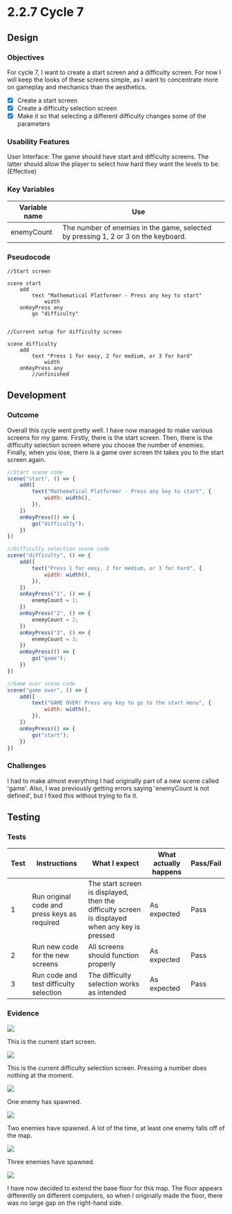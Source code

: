 # 2.2.7 Cycle 7

## Design

### Objectives

For cycle 7, I want to create a start screen and a difficulty screen. For now I will keep the looks of these screens simple, as I want to concentrate more on gameplay and mechanics than the aesthetics.

* [x] Create a start screen
* [x] Create a difficulty selection screen
* [x] Make it so that selecting a different difficulty changes some of the parameters

### Usability Features

User Interface: The game should have start and difficulty screens. The latter should allow the player to select how hard they want the levels to be. (Effective)

### Key Variables

<table><thead><tr><th>Variable name</th><th>Use</th><th data-hidden></th></tr></thead><tbody><tr><td>enemyCount</td><td>The number of enemies in the game, selected by pressing 1, 2 or 3 on the keyboard.</td><td></td></tr></tbody></table>

### Pseudocode

```
//Start screen

scene start
    add
        text "Mathematical Platformer - Press any key to start"
            width
    onKeyPress any
        go "difficulty"


//Current setup for difficulty screen

scene difficulty
    add
        text "Press 1 for easy, 2 for medium, or 3 for hard"
            width
    onKeyPress any
        //unfinished
```

## Development

### Outcome

Overall this cycle went pretty well. I have now managed to make various screens for my game. Firstly, there is the start screen. Then, there is the difficulty selection screen where you choose the number of enemies. Finally, when you lose, there is a game over screen tht takes you to the start screen again.

```javascript
//Start scene code
scene("start", () => {
    add([
        text("Mathematical Platformer - Press any key to start", {
            width: width(),
        }),
    ])
    onKeyPress(() => {
        go("difficulty");
    })
})

//Difficulty selection scene code
scene("difficulty", () => {
    add([
        text("Press 1 for easy, 2 for medium, or 3 for hard", {
            width: width(),
        }),
    ])
    onKeyPress("1", () => {
        enemyCount = 1;
    })
    onKeyPress("2", () => {
        enemyCount = 2;
    })
    onKeyPress("3", () => {
        enemyCount = 3;
    })
    onKeyPress(() => {
        go("game");
    })
})

//Game over scene code
scene("game over", () => {
    add([
        text("GAME OVER! Press any key to go to the start menu", {
            width: width(),
        }),
    ])
    onKeyPress(() => {
        go("start");
    })
})
```

### Challenges

I had to make almost everything I had originally part of a new scene called 'game'. Also, I was previously getting errors saying 'enemyCount is not defined', but I fixed this without trying to fix it.

## Testing

### Tests

| Test | Instructions                                 | What I expect                                                                                  | What actually happens | Pass/Fail |
| ---- | -------------------------------------------- | ---------------------------------------------------------------------------------------------- | --------------------- | --------- |
| 1    | Run original code and press keys as required | The start screen is displayed, then the difficulty screen is displayed when any key is pressed | As expected           | Pass      |
| 2    | Run new code for the new screens             | All screens should function properly                                                           | As expected           | Pass      |
| 3    | Run code and test difficulty selection       | The difficulty selection works as intended                                                     | As expected           | Pass      |

### Evidence

![](<../.gitbook/assets/image (2) (3).png>)

This is the current start screen.

![](<../.gitbook/assets/image (7) (1) (1).png>)

This is the current difficulty selection screen. Pressing a number does nothing at the moment.

![](<../.gitbook/assets/image (8) (1) (1).png>)

One enemy has spawned.

![](<../.gitbook/assets/image (5) (1) (1).png>)

Two enemies have spawned. A lot of the time, at least one enemy falls off of the map.

![](<../.gitbook/assets/image (9) (1).png>)

Three enemies have spawned.

![](<../.gitbook/assets/image (6) (1) (1).png>)

I have now decided to extend the base floor for this map. The floor appears differently on different computers, so when I originally made the floor, there was no large gap on the right-hand side.
